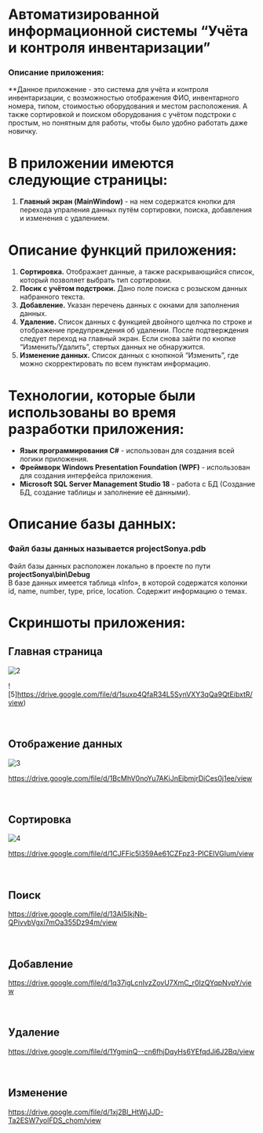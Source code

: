 # Автоматизированной информационной системы “Учёта и контроля инвентаризации”
### Описание приложения:
**Данное приложение - это система для учёта и контроля инвентаризации, с возможностью отображения ФИО, инвентарного номера, типом, стоимостью оборудования и местом расположения. А также сортировкой и поиском оборудования с учётом подстроки с простым, но понятным для работы, чтобы было удобно работать даже новичку.

# В приложении имеются следующие страницы:
1. **Главный экран (MainWindow)** - на нем содержатся кнопки для перехода упраления данных путём сортировки, поиска, добавления и изменения с удалением.

# Описание функций приложения:
1. **Сортировка.** Отображает данные, а также раскрывающийся список, который позволяет выбрать тип сортировки. 
2. **Посик с учётом подстроки.** Дано поле поиска с розыском данных набранного текста.
3. **Добавление.** Указан перечень данных с окнами для заполнения данных.
4. **Удаление.** Список данных с функцией двойного щелчка по строке и отображение предупреждения об удалении. После подтверждения следует переход на главный экран. Если снова зайти по кнопке “Изменить/Удалить”, стертых данных не обнаружится.
5. **Изменение данных.** Список данных с кнопкной “Изменить”, где можно скорректировать по всем пунктам информацию.

# Технологии, которые были использованы во время разработки приложения:
- **Язык программирования C#** - использован для создания всей логики приложения.
- **Фреймворк Windows Presentation Foundation (WPF)** - использован для создания интерфейса приложения.
- **Microsoft SQL Server Management Studio 18** - работа с БД (Создание БД, создание таблицы и заполнение её данными).

# Описание базы данных:
### Файл базы данных называется projectSonya.pdb <br/>
Файл базы данных расположен локально в проекте по пути **projectSonya\bin\Debug** </br>
В базе данных имеется таблица «Info», в которой содержатся колонки id, name, number, type, price, location. Содержит информацию о темах. <br/>

# Скриншоты приложения:
## Главная страница

![2](https://github.com/tutortchen/projectSonya/assets/116812199/427e6af3-8861-4cac-b9c0-c86e95c04511)

![5]https://drive.google.com/file/d/1suxp4QfaR34L5SynVXY3qQa9QtEibxtR/view)
</br> </br> </br>

## Отображение данных

![3](https://github.com/tutortchen/projectSonya/assets/116812199/5f6495e2-dc24-4d09-b791-225e7ba9543c)

https://drive.google.com/file/d/1BcMhV0noYu7AKiJnEjbmjrDiCes0j1ee/view
</br> </br> </br>

## Сортировка

![4](https://github.com/tutortchen/projectSonya/assets/116812199/5fa824b3-8c10-49a3-9539-33c062122820)

https://drive.google.com/file/d/1CJFFic5l359Ae61CZFpz3-PlCElVGIum/view
</br> </br> </br>

## Поиск
https://drive.google.com/file/d/13AI5IkjNb-QPivvbVgxi7mOa355Dz94m/view
</br> </br> </br>

## Добавление
https://drive.google.com/file/d/1q37igLcnIvzZovU7XmC_r0IzQYqpNvpY/view
</br> </br> </br>

## Удаление
https://drive.google.com/file/d/1YgminQ--cn6fhjDqyHs6YEfqdJi6J2Bq/view
</br> </br> </br>

## Изменение
https://drive.google.com/file/d/1xj2Bl_HtWjJJD-Ta2ESW7yolFDS_chom/view
</br> </br> </br>
